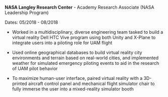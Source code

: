 **NASA Langley Research Center** - Academy Research Associate (NASA Leadership Program)

Dates: 05/2018 - 08/2018

- Worked in a multidisciplinary, diverse engineering team tasked to build a virtual reality Dell HTC Vive program using both Unity and X-Plane to integrate users into a piloting role for UAM flight

- Used online geographical databases to build virtual reality city environments and terrain based on real-world cities, and implemented weather for simulated emergency piloting events to aid in the research of UAM pilot behavior

- To maximize human-user interface, paired virtual reality with a 3D-printed aircraft control panel and mechanical flight simulator chair to fully immerse the user into a mixed-reality simulator booth
